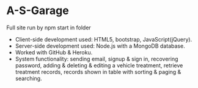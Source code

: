 ﻿# A-S-Garage
 
 
Full site run by npm start in folder
 
 
 -	Client-side development used: HTML5, bootstrap, JavaScript(jQuery). 
-	Server-side development used: Node.js with a MongoDB database. 
-	Worked with GitHub & Heroku.
-	System functionality: sending email, signup & sign in, recovering password, adding & deleting & editing a vehicle treatment, retrieve treatment records, records shown in table with sorting & paging & searching.

